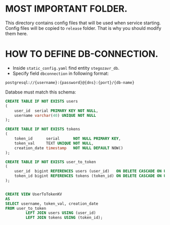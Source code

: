 # MOST IMPORTANT FOLDER.

This directory contains config files that will be used when service starting.
Config files will be copied to ```release``` folder. That is why you should modify them here.

# HOW TO DEFINE DB-CONNECTION.

* Inside ```static_config.yaml``` find entity ```stegozavr_db```.
* Specify field ```dbconnection``` in following format:
```
postgresql://{username}:{password}@{dns}:{port}/{db-name}
```

Databse must match this schema: 
```sql
CREATE TABLE IF NOT EXISTS users
(
    user_id  serial PRIMARY KEY NOT NULL,
    username varchar(40) UNIQUE NOT NULL
);

CREATE TABLE IF NOT EXISTS tokens
(
    token_id      serial      NOT NULL PRIMARY KEY,
    token_val     TEXT UNIQUE NOT NULL,
    creation_date timestamp   NOT NULL DEFAULT NOW()
);

CREATE TABLE IF NOT EXISTS user_to_token
(
    user_id  bigint REFERENCES users (user_id)   ON DELETE CASCADE ON UPDATE CASCADE NOT NULL,
    token_id bigint REFERENCES tokens (token_id) ON DELETE CASCADE ON UPDATE CASCADE NOT NULL
);


CREATE VIEW UserToTokenKV
AS
SELECT username, token_val, creation_date
FROM user_to_token
         LEFT JOIN users USING (user_id)
         LEFT JOIN tokens USING (token_id);

```
